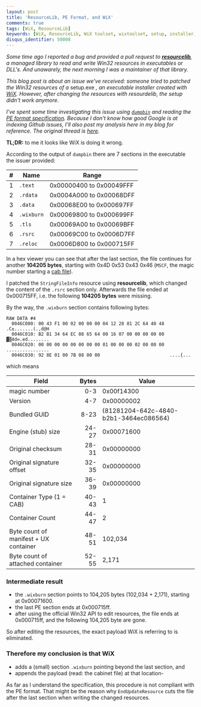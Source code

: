 ```yaml
---
layout: post
title: 'ResourceLib, PE Format, and WiX'
comments: true
tags: [WiX, ResourceLib]
keywords: [WiX, ResourceLib, WiX toolset, wixtoolset, setup, installer, resources, win32]
disqus_identifier: 50008
---
```


*Some time ago I reported a bug and provided a pull request to
[**resourcelib**](https://github.com/resourcelib/resourcelib), a managed
library to read and write Win32 resources in executables or DLL's.
And unawarely, the next morning I was a maintainer of that library.*

*This blog post is about an issue we've received: someone tried to
patched the Win32 resources of a* setup.exe *, an executable installer
created with [WiX](http://wixtoolset.org/). However, after changing
the resources with resourdelib, the setup didn't work anymore.*

*I've spent some time investigating this issue using [`dumpbin`](https://msdn.microsoft.com/de-de/library/756as972.aspx)
and reading the [PE format specification](https://msdn.microsoft.com/en-us/library/windows/desktop/ms680547(v=vs.85).aspx#section_table__section_headers_).
Because I don't know how good Google is at indexing Github issues, I'll
also post my analysis here in my blog for reference. The original
thread is [here](https://github.com/resourcelib/resourcelib/issues/19#issuecomment-350891529).*

**TL;DR:** to me it looks like WiX is doing it wrong.

According to the output of `dumpbin` there are 7 sections in the executable the issuer provided:

| # | Name | Range |
|---|--------|--------|
| 1 | `.text` | 0x00000400 to 0x00049FFF |
| 2 | `.rdata` | 0x0004A000 to 0x00068DFF |
| 3 | `.data` | 0x00068E00 to 0x000697FF |
| 4 | `.wixburn` | 0x00069800 to 0x000699FF |
| 5 | `.tls` | 0x00069A00 to 0x00069BFF |
| 6 | `.rsrc` | 0x00069C00 to 0x0006D7FF |
| 7 | `.reloc` | 0x0006D800 to 0x000715FF |

In a hex viewer you can see that after the last section, the file continues for another **104205 bytes**, starting with 0x4D 0x53 0x43 0x46 (`MSCF`, the magic number starting a [cab file](https://de.wikipedia.org/wiki/CAB_(Dateiformat))).

I patched the `StringFileInfo` resource using **resourcelib**, which changed the content of the `.rsrc` section only. Afterwards the file ended at 0x000715FF, i.e. the following **104205 bytes** were missing.

By the way, the `.wixburn` section contains following bytes:

```
RAW DATA #4
  0046C000: 00 43 F1 00 02 00 00 00 04 12 28 81 2C 64 40 48  .C±.......(.,d@H
  0046C010: B2 B1 34 64 EC 08 65 64 00 16 07 00 00 00 00 00  ▓▒4d∞.ed........
  0046C020: 00 00 00 00 00 00 00 00 01 00 00 00 02 00 00 00  ................
  0046C030: 92 8E 01 00 7B 08 00 00                          ....{...
```

which means

| Field | Bytes | Value |
|-------|------:|----------|
| magic number | 0-3 | 0x00f14300 |
| Version | 4-7 | 0x00000002 |
| Bundled GUID | 8-23 | {81281204-642c-4840-b2b1-3464ec086564} |
| Engine (stub) size | 24-27 | 0x00071600 |
| Original checksum | 28-31 | 0x00000000 |
| Original signature offset | 32-35 | 0x00000000 |
| Original signature size | 36-39 | 0x00000000 |
| Container Type (1 = CAB) | 40-43 | 1 |
| Container Count | 44-47 | 2 |
| Byte count of manifest + UX container | 48-51 | 102,034 |
| Byte count of attached container | 52-55 | 2,171 |

### Intermediate result

* the `.wixburn` section points to 104,205 bytes (102,034 + 2,171), starting at 0x00071600.
* the last PE section ends at 0x000715ff.
* after using the official Win32 API to edit resources, the file ends at 0x000715ff, and the following 104,205 byte are gone.

So after editing the resources, the exact payload WiX is referring to is eliminated.

### Therefore my conclusion is that WiX

* adds a (small) section `.wixburn` pointing beyond the last section, and
* appends the payload (read: the cabinet file) at that location-

As far as I understand the specification, this procedure is not compliant with the PE format. That might be the reason why `EndUpdateResource` cuts the file after the last section when writing the changed resources.
